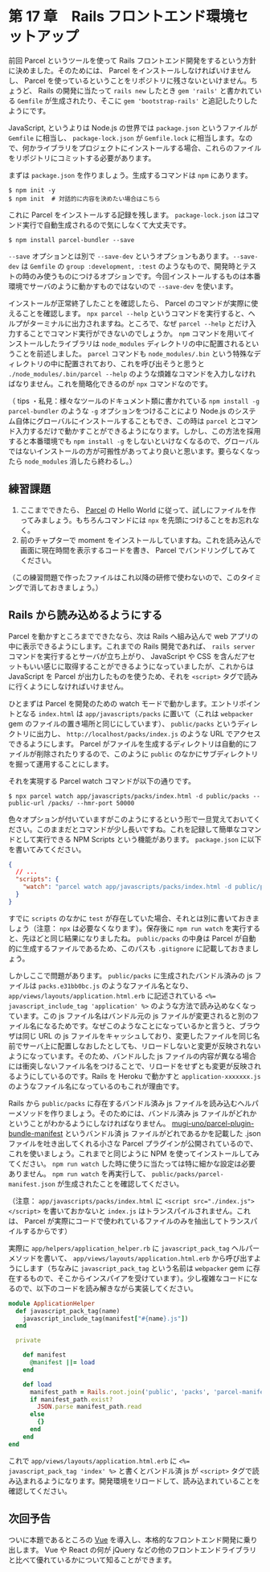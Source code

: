 # 第 17 章　Rails フロントエンド環境セットアップ

前回 Parcel というツールを使って Rails フロントエンド開発をするという方針に決めました。そのためには、 Parcel をインストールしなければいけませんし、 Parcel を使っているということをリポジトリに残さないといけません。ちょうど、 Rails の開発に当たって `rails new` したとき `gem 'rails'` と書かれている `Gemfile` が生成されたり、そこに `gem 'bootstrap-rails'` と追記したりしたようにです。

JavaScript, というよりは Node.js の世界では `package.json` というファイルが `Gemfile` に相当し、 `package-lock.json` が `Gemfile.lock` に相当します。なので、何かライブラリをプロジェクトにインストールする場合、これらのファイルをリポジトリにコミットする必要があります。

まずは `package.json` を作りましょう。生成するコマンドは `npm` にあります。

```
$ npm init -y
$ npm init  # 対話的に内容を決めたい場合はこちら
```

これに Parcel をインストールする記録を残します。 `package-lock.json` はコマンド実行で自動生成されるので気にしなくて大丈夫です。

```
$ npm install parcel-bundler --save
```

`--save` オプションとは別で `--save-dev` というオプションもあります。`--save-dev` は `Gemfile` の `group :development, :test` のようなもので、開発時とテストの時のみ使うものにつけるオプションです。今回インストールするものは本番環境でサーバのように動かすものではないので `--save-dev` を使います。

インストールが正常終了したことを確認したら、 Parcel のコマンドが実際に使えることを確認します。 `npx parcel --help` というコマンドを実行すると、ヘルプがターミナルに出力されますね。ところで、なぜ `parcel --help` とだけ入力することでコマンド実行ができないのでしょうか。 `npm` コマンドを用いてインストールしたライブラリは `node_modules` ディレクトリの中に配置されるということを前述しました。 `parcel` コマンドも `node_modules/.bin` という特殊なディレクトリの中に配置されており、これを呼び出そうと思うと `./node_modules/.bin/parcel --help` のような煩雑なコマンドを入力しなければなりません。これを簡略化できるのが `npx` コマンドなのです。

（ tips ・私見：様々なツールのドキュメント類に書かれている `npm install -g parcel-bundler` のような `-g` オプションをつけることにより Node.js のシステム自体にグローバルにインストールすることもでき、この時は `parcel` とコマンド入力するだけで動かすことができるようになります。しかし、この方法を採用すると本番環境でも `npm install -g` をしないといけなくなるので、グローバルではないインストールの方が可搬性があってより良いと思います。要らなくなったら `node_modules` 消したら終わるし。）

## 練習課題

1. ここまでできたら、 [Parcel](https://parceljs.org/) の Hello World に従って、試しにファイルを作ってみましょう。もちろんコマンドには `npx` を先頭につけることをお忘れなく。
2. 前のチャプターで moment をインストールしていますね。これを読み込んで画面に現在時間を表示するコードを書き、 Parcel でバンドリングしてみてください。

（この練習問題で作ったファイルはこれ以降の研修で使わないので、このタイミングで消しておきましょう。）

## Rails から読み込めるようにする

Parcel を動かすところまでできたなら、次は Rails へ組み込んで web アプリの中に表示できるようにします。これまでの Rails 開発であれば、 `rails server` コマンドを実行するとサーバが立ち上がり、 JavaScript や CSS を含んだアセットもいい感じに取得することができるようになっていましたが、これからは JavaScript を Parcel が出力したものを使うため、それを `<script>` タグで読みに行くようにしなければいけません。

ひとまずは Parcel を開発のための watch モードで動かします。エントリポイントとなる `index.html` は `app/javascripts/packs` に置いて（これは `webpacker` gem のファイルの置き場所と同じにしています）、 `public/packs` というディレクトリに出力し、 `http://localhost/packs/index.js` のような URL でアクセスできるようにします。 Parcel がファイルを生成するディレクトリは自動的にファイルが削除されたりするので、このように `public` のなかにサブディレクトリを掘って運用することにします。

それを実現する Parcel watch コマンドが以下の通りです。

```
$ npx parcel watch app/javascripts/packs/index.html -d public/packs --public-url /packs/ --hmr-port 50000
```

色々オプションが付いていますがこのようにするという形で一旦覚えておいてください。このままだとコマンドが少し長いですね。これを記録して簡単なコマンドとして実行できる NPM Scripts という機能があります。 `package.json` に以下を書いてみてください。

```json:package.json
{
  // ...
  "scripts": {
    "watch": "parcel watch app/javascripts/packs/index.html -d public/packs --public-url /packs/ --hmr-port 50000"
  }
}
```

すでに `scripts` のなかに `test` が存在していた場合、それとは別に書いておきましょう（注意： `npx` は必要なくなります）。保存後に `npm run watch` を実行すると、先ほどと同じ結果になりましたね。 `public/packs` の中身は Parcel が自動的に生成するファイルであるため、このパスも `.gitignore` に記載しておきましょう。

しかしここで問題があります。 `public/packs` に生成されたバンドル済みの js ファイルは `packs.e31bb0bc.js` のようなファイル名となり、 `app/views/layouts/application.html.erb` に記述されている `<%= javascript_include_tag 'application' %>` のような方法で読み込めなくなっています。この js ファイル名はバンドル元の js ファイルが変更されると別のファイル名になるためです。なぜこのようなことになっているかと言うと、ブラウザは同じ URL の js ファイルをキャッシュしており、変更したファイルを同じ名前でサーバ上に配置しなおしたとしても、リロードしないと変更が反映されないようになっています。そのため、バンドルした js ファイルの内容が異なる場合には衝突しないファイル名をつけることで、リロードをせずとも変更が反映されるようにしているのです。Rails を Heroku で動かすと `application-xxxxxxx.js` のようなファイル名になっているのもこれが理由です。

Rails から `public/packs` に存在するバンドル済み js ファイルを読み込むヘルパーメソッドを作りましょう。そのためには、バンドル済み js ファイルがどれかということがわかるようにしなければなりません。 [mugi-uno/parcel-plugin-bundle-manifest](https://github.com/mugi-uno/parcel-plugin-bundle-manifest) というバンドル済 js ファイルがどれであるかを記載した .json ファイルを吐き出してくれる小さな Parcel プラグインが公開されているので、これを使いましょう。これまでと同じように NPM を使ってインストールしてみてください。 `npm run watch` した時に使うに当たっては特に細かな設定は必要ありません。 `npm run watch` を再実行して、 `public/packs/parcel-manifest.json` が生成されたことを確認してください。

（注意： `app/javascripts/packs/index.html` に `<script src="./index.js"></script>` を書いておかないと `index.js` はトランスパイルされません。これは、 Parcel が実際にコードで使われているファイルのみを抽出してトランスパイルするからです）

実際に `app/helpers/application_helper.rb` に `javascript_pack_tag` ヘルパーメソッドを書いて、 `app/views/layouts/application.html.erb` から呼び出すようにします（ちなみに `javascript_pack_tag` という名前は `webpacker` gem に存在するもので、そこからインスパイアを受けています）。少し複雑なコードになるので、以下のコードを読み解きながら実装してください。

```ruby:app/helpers/application_helper.rb
module ApplicationHelper
  def javascript_pack_tag(name)
    javascript_include_tag(manifest["#{name}.js"])
  end

  private

    def manifest
      @manifest ||= load
    end

    def load
      manifest_path = Rails.root.join('public', 'packs', 'parcel-manifest.json')
      if manifest_path.exist?
        JSON.parse manifest_path.read
      else
        {}
      end
    end
end
```

これで `app/views/layouts/application.html.erb` に `<%= javascript_pack_tag 'index' %>` と書くとバンドル済 js が `<script>` タグで読み込まれるようになります。開発環境をリロードして、読み込まれていることを確認してください。

## 次回予告

ついに本題であるところの [Vue](https://jp.vuejs.org) を導入し、本格的なフロントエンド開発に乗り出します。 Vue や React の何が jQuery などの他のフロントエンドライブラリと比べて優れているかについて知ることができます。
